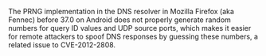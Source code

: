 The PRNG implementation in the DNS resolver in Mozilla Firefox (aka Fennec) before 37.0 on Android does not properly generate random numbers for query ID values and UDP source ports, which makes it easier for remote attackers to spoof DNS responses by guessing these numbers, a related issue to CVE-2012-2808.